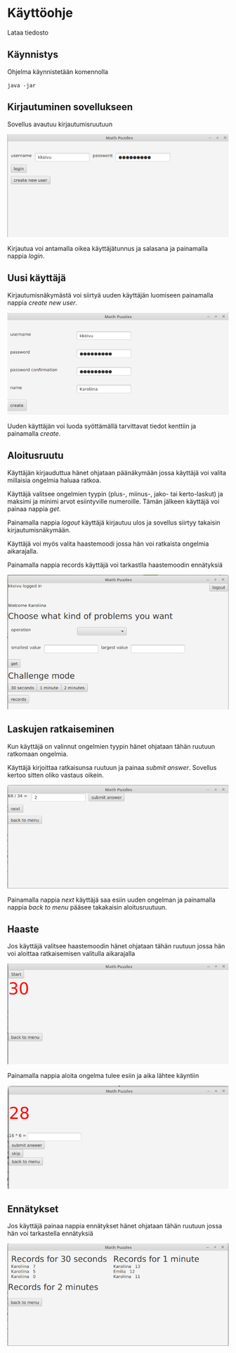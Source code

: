 # Käyttöohje

Lataa tiedosto []()

## Käynnistys

Ohjelma käynnistetään komennolla

```
java -jar
```

## Kirjautuminen sovellukseen

Sovellus avautuu kirjautumisruutuun

![](https://github.com/karoliinaemilia/ot-harjoitustyo/blob/master/MathPuzzles/dokumentaatio/kuvat/kirjautumiskuva.png)

Kirjautua voi antamalla oikea käyttäjätunnus ja salasana ja painamalla nappia _login_.

## Uusi käyttäjä

Kirjautumisnäkymästä voi siirtyä uuden käyttäjän luomiseen painamalla nappia _create new user_.

![](https://github.com/karoliinaemilia/ot-harjoitustyo/blob/master/MathPuzzles/dokumentaatio/kuvat/uusikayttajakuva.png)

Uuden käyttäjän voi luoda syöttämällä tarvittavat tiedot kenttiin ja painamalla _create_.

## Aloitusruutu

Käyttäjän kirjauduttua hänet ohjataan päänäkymään jossa käyttäjä voi valita millaisia ongelmia haluaa ratkoa.

Käyttäjä valitsee ongelmien tyypin (plus-, miinus-, jako- tai kerto-laskut) ja maksimi ja minimi arvot esiintyville numeroille.
Tämän jälkeen käyttäjä voi painaa nappia _get_.

Painamalla nappia _logout_ käyttäjä kirjautuu ulos ja sovellus siirtyy takaisin kirjautumisnäkymään.

Käyttäjä voi myös valita haastemoodi jossa hän voi ratkaista ongelmia aikarajalla.

Painamalla nappia records käyttäjä voi tarkastlla haastemoodin ennätyksiä

![](https://github.com/karoliinaemilia/ot-harjoitustyo/blob/master/MathPuzzles/dokumentaatio/kuvat/aloitusruutu.png)

## Laskujen ratkaiseminen

Kun käyttäjä on valinnut ongelmien tyypin hänet ohjataan tähän ruutuun ratkomaan ongelmia.

Käyttäjä kirjoittaa ratkaisunsa ruutuun ja painaa _submit answer_. Sovellus kertoo sitten oliko vastaus oikein.

![](https://github.com/karoliinaemilia/ot-harjoitustyo/blob/master/MathPuzzles/dokumentaatio/kuvat/ongelma.png)

Painamalla nappia _next_ käyttäjä saa esiin uuden ongelman ja painamalla nappia _back to menu_ pääsee takakaisin aloitusruutuun.

## Haaste

Jos käyttäjä valitsee haastemoodin hänet ohjataan tähän ruutuun jossa hän voi aloittaa ratkaisemisen valitulla aikarajalla

![](https://github.com/karoliinaemilia/ot-harjoitustyo/blob/master/MathPuzzles/dokumentaatio/kuvat/haaste1.png)

Painamalla nappia aloita ongelma tulee esiin ja aika lähtee käyntiin

![](https://github.com/karoliinaemilia/ot-harjoitustyo/blob/master/MathPuzzles/dokumentaatio/kuvat/haaste2.png)

## Ennätykset

Jos käyttäjä painaa nappia ennätykset hänet ohjataan tähän ruutuun jossa hän voi tarkastella ennätyksiä

![](https://github.com/karoliinaemilia/ot-harjoitustyo/blob/master/MathPuzzles/dokumentaatio/kuvat/ennatykset.png)
